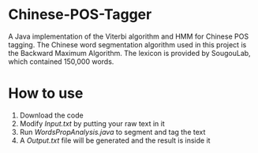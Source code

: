 # Chinese-POS-Tagger
A Java implementation of the Viterbi algorithm and HMM for Chinese POS tagging.
The Chinese word segmentation algorithm used in this project is the Backward Maximum Algorithm.
The lexicon is provided by SougouLab, which contained 150,000 words.

# How to use
1. Download the code
2. Modify *Input.txt* by putting your raw text in it
3. Run *WordsPropAnalysis.java* to segment and tag the text
4. A *Output.txt* file will be generated and the result is inside it
